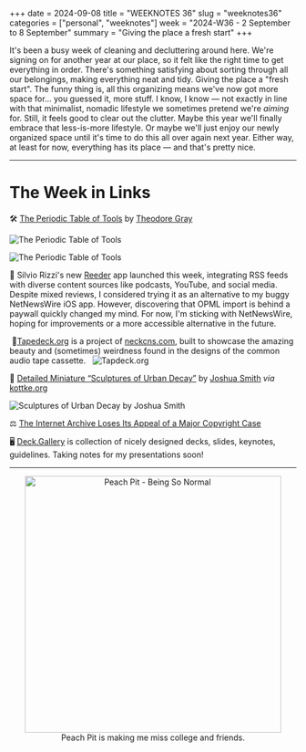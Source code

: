 +++
date = 2024-09-08
title = "WEEKNOTES 36"
slug = "weeknotes36"
categories = ["personal", "weeknotes"]
week = "2024-W36 - 2 September to 8 September"
summary = "Giving the place a fresh start"
+++

It's been a busy week of cleaning and decluttering around here. We're signing on for another year at our place, so it felt like the right time to get everything in order. There's something satisfying about sorting through all our belongings, making everything neat and tidy. Giving the place a "fresh start". The funny thing is, all this organizing means we've now got more space for... you guessed it, more stuff. I know, I know — not exactly in line with that minimalist, nomadic lifestyle we sometimes pretend we're *aiming* for. Still, it feels good to clear out the clutter. Maybe this year we'll finally embrace that less-is-more lifestyle. Or maybe we'll just enjoy our newly organized space until it's time to do this all over again next year. Either way, at least for now, everything has its place — and that's pretty nice.

---


# The Week in Links

🛠️ [The Periodic Table of Tools](https://periodictableoftools.com/) by [Theodore Gray](https://home.theodoregray.com/blog)

![The Periodic Table of Tools](/weeknotes/weeknotes36/the-periodic-table-of-tools.jpg "The Periodic Table of Tools")

![The Periodic Table of Tools](/weeknotes/weeknotes36/the-periodic-table-of-tools-protractors.jpg "Protractors")

📰 Silvio Rizzi's new [Reeder](https://apps.apple.com/us/app/reeder/id6475002485) app launched this week, integrating RSS feeds with diverse content sources like podcasts, YouTube, and social media. Despite mixed reviews, I considered trying it as an alternative to my buggy NetNewsWire iOS app. However, discovering that OPML import is behind a paywall quickly changed my mind. For now, I'm sticking with NetNewsWire, hoping for improvements or a more accessible alternative in the future.

 📼[Tapedeck.org](http://www.tapedeck.org/index.php) is a project of [neckcns.com](http://www.neckcns.com), built to showcase the amazing beauty and (sometimes) weirdness found in the designs of the common audio tape cassette.
 
![Tapdeck.org](/weeknotes/weeknotes36/tapedeck.jpg "Tapdeck.org")

🏢 [Detailed Miniature “Sculptures of Urban Decay”](https://kottke.org/24/09/detailed-miniature-sculptures-of-urban-decay/?ref=krabf.com) by [Joshua Smith](https://www.instagram.com/joshua_smith_street_artist/) *via* [kottke.org](https://kottke.org)

![Sculptures of Urban Decay by Joshua Smith](/weeknotes/weeknotes36/j-smith-mini-02.jpg "Sculptures of Urban Decay by Joshua Smith")

⚖️ [The Internet Archive Loses Its Appeal of a Major Copyright Case](https://web.archive.org/web/20240904200623/https://www.wired.com/story/internet-archive-loses-hachette-books-case-appeal/) 

🖥️ [Deck.Gallery](https://www.deck.gallery/) is collection of nicely designed decks, slides, keynotes, guidelines. Taking notes for my presentations soon!

---

<div align="center">
   <a href="https://album.link/krabfwk36"><img src="/weeknotes/weeknotes36/peach-pit-being-so-normal.jpg" alt="Peach Pit - Being So Normal" width="450">
</a>
<figcaption>Peach Pit is making me miss college and friends.</figcaption>
</figure>
</div>